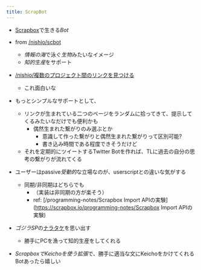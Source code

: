 ```yaml
---
title: ScrapBot
---
```


* [Scrapbox](Scrapbox.md)で生きる*Bot*

* from [/nishio/scbot](https://scrapbox.io/nishio/scbot)
  
  * *情報の海*で泳ぐ*生物*みたいなイメージ
  * *知的生産*をサポート
* [/nishio/複数のプロジェクト間のリンクを見つける](https://scrapbox.io/nishio/複数のプロジェクト間のリンクを見つける)
  
  * これ面白いな
* もっとシンプルなサポートとして、
  
  * リンクが生まれている二つのページをランダムに拾ってきて、提示してくるみたいなだけでも便利かも
    * 偶然生まれた繋がりのみ選ぶとか
      * 意識して作った繋がりと偶然生まれた繋がりって区別可能?
      * 書き込み時間である程度できそうだけど
  * それを定期的にツイートするTwitter Botを作れば、TLに過去の自分の思考の繋がりが流れてくる
* ユーザーはpassive*受動的*な立場なのが、userscriptとの違いな気がする
  
  * 同期/非同期はどちらでも
    * （実装は非同期の方が楽そう）
    * ref: \[/programming-notes/Scrapbox Import APIの実験\](https://scrapbox.io/programming-notes/Scrapbox Import APIの実験)
* *ゴジラSP*の[ナラタケ](%E3%83%8A%E3%83%A9%E3%82%BF%E3%82%B1.md)を思い出す
  
  * 勝手にPCを漁って知的生産をしてくれる
* *ScrapboxでKeichoを使う拡張*で、勝手に適当な文にKeichoをかけてくれるBotあったら嬉しい
